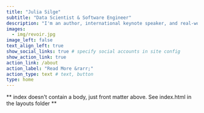 ```yaml
---
title: "Julia Silge"
subtitle: "Data Scientist & Software Engineer"
description: "I'm an author, international keynote speaker, and real-world practitioner focusing on data analysis and machine learning practice. I love making beautiful charts and communicating about technical topics with diverse audiences."
images:
  - img/revoir.jpg
image_left: false
text_align_left: true
show_social_links: true # specify social accounts in site config
show_action_link: true
action_link: /about
action_label: "Read More &rarr;"
action_type: text # text, button
type: home
---
```


** index doesn't contain a body, just front matter above.
See index.html in the layouts folder **
